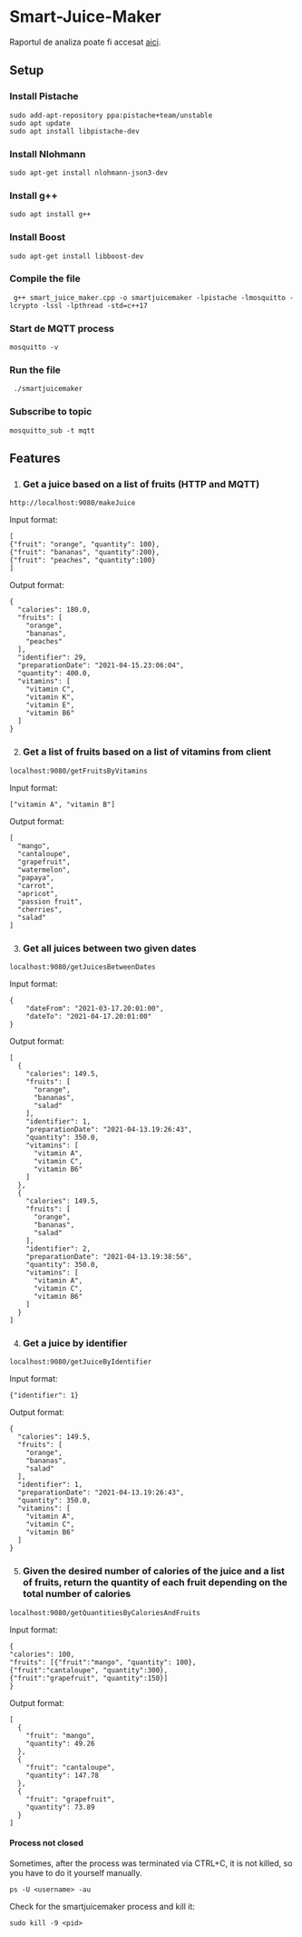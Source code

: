 # Smart-Juice-Maker

Raportul de analiza poate fi accesat [aici](https://drive.google.com/file/d/1E63-G4GlCUnH10iFmfEvAfgfBoLkKwqw/view?usp=sharing).

## Setup

### Install Pistache
```
sudo add-apt-repository ppa:pistache+team/unstable
sudo apt update
sudo apt install libpistache-dev
```

### Install Nlohmann
```
sudo apt-get install nlohmann-json3-dev
```

### Install g++
```
sudo apt install g++
```

### Install Boost
```
sudo apt-get install libboost-dev
```

### Compile the file
```
 g++ smart_juice_maker.cpp -o smartjuicemaker -lpistache -lmosquitto -lcrypto -lssl -lpthread -std=c++17
```

### Start de MQTT process
```
mosquitto -v
```

### Run the file
```
 ./smartjuicemaker
 ```

### Subscribe to topic
```
mosquitto_sub -t mqtt
```

## Features

1. ### Get a juice based on a list of fruits (HTTP and MQTT)
```
http://localhost:9080/makeJuice
```
Input format:
```
[
{"fruit": "orange", "quantity": 100},
{"fruit": "bananas", "quantity":200},
{"fruit": "peaches", "quantity":100}
]
```
Output format:
```
{
  "calories": 180.0,
  "fruits": [
    "orange",
    "bananas",
    "peaches"
  ],
  "identifier": 29,
  "preparationDate": "2021-04-15.23:06:04",
  "quantity": 400.0,
  "vitamins": [
    "vitamin C",
    "vitamin K",
    "vitamin E",
    "vitamin B6"
  ]
}
```

2. ### Get a list of fruits based on a list of vitamins from client
```
localhost:9080/getFruitsByVitamins
```
Input format:
```
["vitamin A", "vitamin B"]
```
Output format:
```
[
  "mango",
  "cantaloupe",
  "grapefruit",
  "watermelon",
  "papaya",
  "carrot",
  "apricot",
  "passion fruit",
  "cherries",
  "salad"
]
```
3. ### Get all juices between two given dates
```
localhost:9080/getJuicesBetweenDates
```
Input format:
```
{
    "dateFrom": "2021-03-17.20:01:00",
    "dateTo": "2021-04-17.20:01:00"
}
```
Output format:
```
[
  {
    "calories": 149.5,
    "fruits": [
      "orange",
      "bananas",
      "salad"
    ],
    "identifier": 1,
    "preparationDate": "2021-04-13.19:26:43",
    "quantity": 350.0,
    "vitamins": [
      "vitamin A",
      "vitamin C",
      "vitamin B6"
    ]
  },
  {
    "calories": 149.5,
    "fruits": [
      "orange",
      "bananas",
      "salad"
    ],
    "identifier": 2,
    "preparationDate": "2021-04-13.19:38:56",
    "quantity": 350.0,
    "vitamins": [
      "vitamin A",
      "vitamin C",
      "vitamin B6"
    ]
  }
]
```

4. ### Get a juice by identifier
```
localhost:9080/getJuiceByIdentifier
```
Input format:
```
{"identifier": 1}
```
Output format:
```
{
  "calories": 149.5,
  "fruits": [
    "orange",
    "bananas",
    "salad"
  ],
  "identifier": 1,
  "preparationDate": "2021-04-13.19:26:43",
  "quantity": 350.0,
  "vitamins": [
    "vitamin A",
    "vitamin C",
    "vitamin B6"
  ]
}
```
5. ### Given the desired number of calories of the juice and a list of fruits, return the quantity of each fruit depending on the total number of calories
```
localhost:9080/getQuantitiesByCaloriesAndFruits
```
Input format:
```
{
"calories": 100,
"fruits": [{"fruit":"mango", "quantity": 100},
{"fruit":"cantaloupe", "quantity":300},
{"fruit":"grapefruit", "quantity":150}]
}
```
Output format:
```
[
  {
    "fruit": "mango",
    "quantity": 49.26
  },
  {
    "fruit": "cantaloupe",
    "quantity": 147.78
  },
  {
    "fruit": "grapefruit",
    "quantity": 73.89
  }
]
```

#### Process not closed
Sometimes, after the process was terminated via CTRL+C, it is not killed, so you have to do it yourself manually.
```
ps -U <username> -au
```
Check for the smartjuicemaker process and kill it:
```
sudo kill -9 <pid>
```